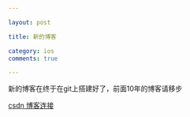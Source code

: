 ```yaml
---

layout: post

title: 新的博客

category: ios
comments: true

---
```



新的博客在终于在git上搭建好了，前面10年的博客请移步


[csdn 博客连接][1]


  [1]: http://blog.csdn.net/senophen/

